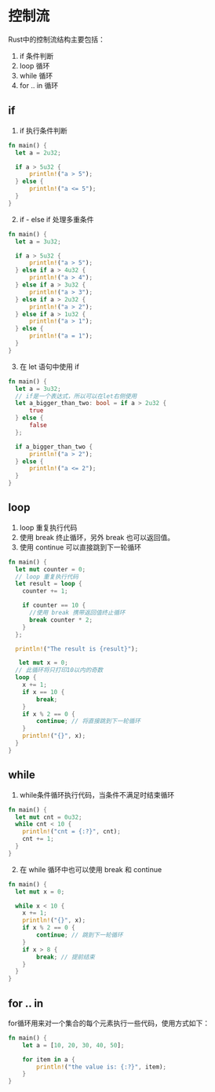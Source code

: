 # 控制流

Rust中的控制流结构主要包括：

1. if 条件判断
2. loop 循环
3. while 循环
4. for .. in 循环

## if
1. if 执行条件判断
```rs
fn main() {
  let a = 2u32;

  if a > 5u32 {
      println!("a > 5");
  } else {
      println!("a <= 5");
  }
}
```

2. if - else if 处理多重条件
```rs
fn main() {
  let a = 3u32;

  if a > 5u32 {
      println!("a > 5");
  } else if a > 4u32 {
      println!("a > 4");
  } else if a > 3u32 {
      println!("a > 3");
  } else if a > 2u32 {
      println!("a > 2");
  } else if a > 1u32 {
      println!("a > 1");
  } else {
      println!("a = 1");
  }
}
```

3. 在 let 语句中使用 if
```rs
fn main() {
  let a = 3u32;
  // if是一个表达式，所以可以在let右侧使用
  let a_bigger_than_two: bool = if a > 2u32 {
      true
  } else {
      false
  };

  if a_bigger_than_two {
      println!("a > 2");
  } else {
      println!("a <= 2");
  }
}
```

## loop
1. loop 重复执行代码
2. 使用 break 终止循环，另外 break 也可以返回值。
3. 使用 continue 可以直接跳到下一轮循环
```rs
fn main() {
  let mut counter = 0;
  // loop 重复执行代码
  let result = loop {
    counter += 1;

    if counter == 10 {
      //使用 break 携带返回值终止循环
      break counter * 2;
    }
  };

  println!("The result is {result}");

   let mut x = 0;
  // 此循环将只打印10以内的奇数
  loop {
    x += 1;
    if x == 10 {
        break;
    }
    if x % 2 == 0 {
        continue; // 将直接跳到下一轮循环
    }
    println!("{}", x);
  }
}
```

## while
1. while条件循环执行代码，当条件不满足时结束循环
```rs
fn main() {
  let mut cnt = 0u32;
  while cnt < 10 {
    println!("cnt = {:?}", cnt);
    cnt += 1;
  }
}
```

2. 在 while 循环中也可以使用 break 和 continue

```rs
fn main() {
  let mut x = 0;

  while x < 10 {
    x += 1;
    println!("{}", x);
    if x % 2 == 0 {
        continue; // 跳到下一轮循环
    }
    if x > 8 {
        break; // 提前结束
    }
  }
}
```
## for .. in
for循环用来对一个集合的每个元素执行一些代码，使用方式如下：
```rs
fn main() {
    let a = [10, 20, 30, 40, 50];

    for item in a {
        println!("the value is: {:?}", item);
    }
}
```
